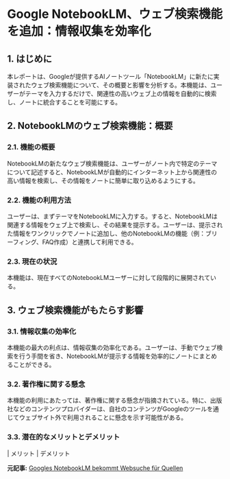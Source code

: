 # Google NotebookLM、ウェブ検索機能を追加：情報収集を効率化

## 1. はじめに

本レポートは、Googleが提供するAIノートツール「NotebookLM」に新たに実装されたウェブ検索機能について、その概要と影響を分析する。本機能は、ユーザーがテーマを入力するだけで、関連性の高いウェブ上の情報を自動的に検索し、ノートに統合することを可能にする。

## 2. NotebookLMのウェブ検索機能：概要

### 2.1. 機能の概要

NotebookLMの新たなウェブ検索機能は、ユーザーがノート内で特定のテーマについて記述すると、NotebookLMが自動的にインターネット上から関連性の高い情報を検索し、その情報をノートに簡単に取り込めるようにする。

### 2.2. 機能の利用方法

ユーザーは、まずテーマをNotebookLMに入力する。すると、NotebookLMは関連する情報をウェブ上で検索し、その結果を提示する。ユーザーは、提示された情報をワンクリックでノートに追加し、他のNotebookLMの機能（例：ブリーフィング、FAQ作成）と連携して利用できる。

### 2.3. 現在の状況

本機能は、現在すべてのNotebookLMユーザーに対して段階的に展開されている。

## 3. ウェブ検索機能がもたらす影響

### 3.1. 情報収集の効率化

本機能の最大の利点は、情報収集の効率化である。ユーザーは、手動でウェブ検索を行う手間を省き、NotebookLMが提示する情報を効率的にノートにまとめることができる。

### 3.2. 著作権に関する懸念

本機能の利用にあたっては、著作権に関する懸念が指摘されている。特に、出版社などのコンテンツプロバイダーは、自社のコンテンツがGoogleのツールを通じてウェブサイト外で利用されることに懸念を示す可能性がある。

### 3.3. 潜在的なメリットとデメリット

| メリット | デメリット 

**元記事:** [Googles NotebookLM bekommt Websuche für Quellen](https://the-decoder.de/googles-notebooklm-bekommt-websuche-fuer-quellen/)